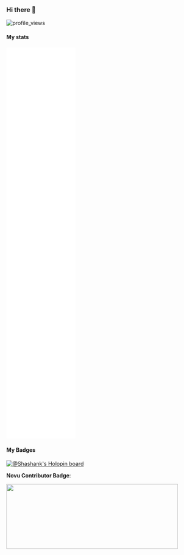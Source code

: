 ### Hi there 👋

![profile_views](https://komarev.com/ghpvc/?username=ShashankKumarSaxena)

#### My stats

<!-- <img align="center" src="/github-metrics.svg" alt="Shashank's github stats"> -->
<picture>
  <img src="/github-metrics.svg" alt="Metrics">
</picture>
<!-- ![Metrics](https://metrics.lecoq.io/ShashankKumarSaxena) -->

#### My Badges

[![@Shashank's Holopin board](https://holopin.io/api/user/board?user=scypher)](https://holopin.io/@scypher)

**Novu Contributor Badge**:

<a href="https://novu.co/contributors/ShashankKumarSaxena/"><img src="https://contributors.novu.co/profiles/ShashankKumarSaxena-small.jpg" height="170" width="450" alt="" /></a>

